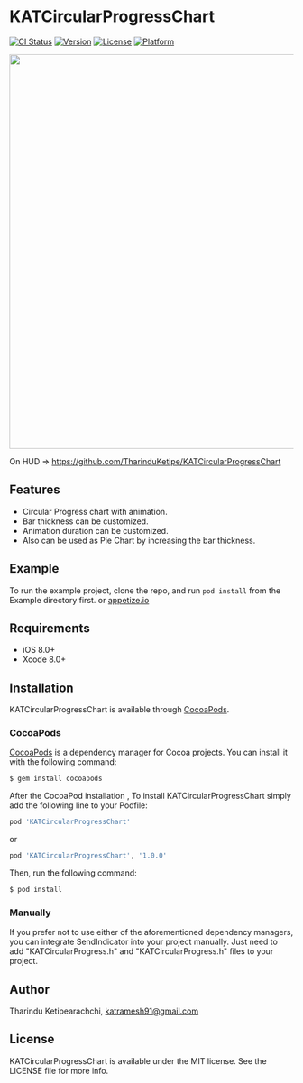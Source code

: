 # KATCircularProgressChart

[![CI Status](http://img.shields.io/travis/TharinduKetipe/KATCircularProgressChart.svg?style=flat)](https://travis-ci.org/TharinduKetipe/KATCircularProgressChart)
[![Version](https://img.shields.io/cocoapods/v/KATCircularProgressChart.svg?style=flat)](http://cocoapods.org/pods/KATCircularProgressChart)
[![License](https://img.shields.io/cocoapods/l/KATCircularProgressChart.svg?style=flat)](http://cocoapods.org/pods/KATCircularProgressChart)
[![Platform](https://img.shields.io/cocoapods/p/KATCircularProgressChart.svg?style=flat)](http://cocoapods.org/pods/KATCircularProgressChart)

<img src="https://github.com/TharinduKetipe/KATCircularProgressChart/blob/master/Resources/CircularProgressDemo.gif" height=700>

On HUD => https://github.com/TharinduKetipe/KATCircularProgressChart

## Features
- Circular Progress chart with animation.
- Bar thickness can be customized.
- Animation duration can be customized.
- Also can be used as Pie Chart by increasing the bar thickness.

## Example

To run the example project, clone the repo, and run `pod install` from the Example directory first.
or [appetize.io](https://appetize.io/app/)

## Requirements
- iOS 8.0+
- Xcode 8.0+

## Installation

KATCircularProgressChart is available through [CocoaPods](http://cocoapods.org).

### CocoaPods

[CocoaPods](http://cocoapods.org) is a dependency manager for Cocoa projects. You can install it with the following command:

```bash
$ gem install cocoapods
```

After the CocoaPod installation , To install KATCircularProgressChart simply add the following line to your Podfile:

```ruby
pod 'KATCircularProgressChart'
```
or 

```ruby
pod 'KATCircularProgressChart', '1.0.0'
```
Then, run the following command:

```bash
$ pod install
```
### Manually

If you prefer not to use either of the aforementioned dependency managers, you can integrate SendIndicator into your project manually.
Just need to add "KATCircularProgress.h" and "KATCircularProgress.h" files to your project.


## Author

Tharindu Ketipearachchi, katramesh91@gmail.com

## License

KATCircularProgressChart is available under the MIT license. See the LICENSE file for more info.
